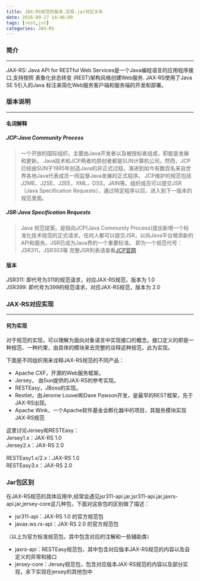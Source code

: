```yaml
---
title: JAX-RS规范的版本.实现.jar对应关系
date: 2016-09-27 14:46:09
tags: [rest,jsr]
categories: JAX-RS
---
```


### 简介
---
JAX-RS: Java API for RESTful Web Services是一个Java编程语言的应用程序接口,支持按照 表象化状态转变 (REST)架构风格创建Web服务. JAX-RS使用了Java SE 5引入的Java 标注来简化Web服务客户端和服务端的开发和部署。

### 版本说明
---

#### 名词解释

##### JCP:Java Community Process

  >一个开放的国际组织，主要由Java开发者以及被授权者组成，职能是发展和更新。
  >Java技术和JCP两者的原创者都是SUN计算机公司。然而，JCP已经由SUN于1995年创造Java的非正式过程，演进到如今有数百名来自世界各地Java代表成员一同监督Java发展的正式程序。
  >JCP维护的规范包括J2ME、J2SE、J2EE，XML，OSS，JAIN等。组织成员可以提交JSR（Java Specification Requests），通过特定程序以后，进入到下一版本的规范里面。
       
##### JSR:Java Specification Requests
>Java 规范提案。是指向JCP(Java Community Process)提出新增一个标准化技术规范的正式请求。任何人都可以提交JSR，以向Java平台增添新的API和服务。JSR已成为Java界的一个重要标准。
>即为一个规范代号：JSR311，JSR303等
>完整JSR列表请查看[JCP官网](https://www.jcp.org/en/jsr/all)

#### 版本  
JSR311: 即代号为311的规范请求，对应JAX-RS规范，版本为 1.0  
JSR399: 即代号为399的规范请求，对应JAX-RS规范，版本为 2.0

### JAX-RS对应实现
---

#### 何为实现
对于规范的实现，可以理解为面向对象语言中实现接口的概念。接口定义的即是一种规范、一种约束，由具体的模块来去完整的诠释这种规范，此为实现。  

下面是不同组织用来诠释JAX-RS规范的不同产品：

* Apache CXF，开源的Web服务框架。
* Jersey， 由Sun提供的JAX-RS的参考实现。
* RESTEasy，JBoss的实现。
* Restlet，由Jerome Louvel和Dave Pawson开发，是最早的REST框架，先于JAX-RS出现。
* Apache Wink，一个Apache软件基金会孵化器中的项目，其服务模块实现JAX-RS规范

这里讨论Jersey和RESTEasy：  
Jersey1.x：JAX-RS 1.0   
Jersey2.x：JAX-RS 2.0

RESTEasy1.x/2.x：JAX-RS 1.0  
RESTEasy3.x：JAX-RS 2.0

### Jar包区别   

在JAX-RS规范的具体应用中,经常会遇见jsr311-api.jar,jsr311-api.jar,jaxrs-api.jar,jersey-core这几种包，下面对这些包的区别做了描述：

* jsr311-api：JAX-RS 1.0 的官方规范包
* javax.ws.rs-api：JAX-RS 2.0 的官方规范包  

（以上为官方标准规范包，其中包含对应的注解和一些辅助类）

* jaxrs-api：RESTEasy规范包，其中包含对应版本JAX-RS规范的内容以及自定义的异常和接口
* jersey-core：Jersey规范包，包含对应版本JAX-RS规范的内容以及部分实现，余下实现在jersey的其他包中


